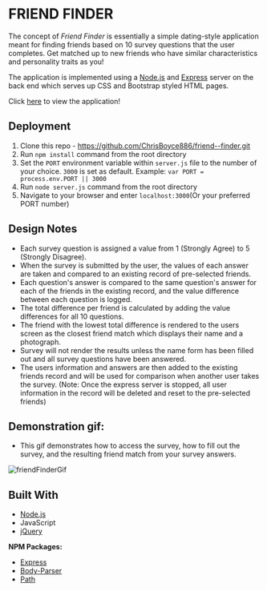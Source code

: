 # FRIEND FINDER

The concept of *Friend Finder* is essentially a simple dating-style application meant for finding friends based on 10 survey questions that the user completes. Get matched up to new friends who have similar characteristics and personality traits as you! 

The application is implemented using a [Node.js](https://nodejs.org/en/) and [Express](https://expressjs.com/) server on the back end which serves up CSS and Bootstrap styled HTML pages. 

Click [here](https://friend--finder--app.herokuapp.com/) to view the application!


## Deployment

1. Clone this repo - https://github.com/ChrisBoyce886/friend--finder.git
2. Run `npm install` command from the root directory
3. Set the `PORT` environment variable within `server.js` file to the number of your choice. `3000` is set as default. Example: `var PORT = process.env.PORT || 3000`
4. Run `node server.js` command from the root directory
5. Navigate to your browser and enter `localhost:3000`(Or your preferred PORT number)


## Design Notes

* Each survey question is assigned a value from 1 (Strongly Agree) to 5 (Strongly Disagree). 
* When the survey is submitted by the user, the values of each answer are taken and compared to an existing record of pre-selected friends. 
* Each question's answer is compared to the same question's answer for each of the friends in the existing record, and the value difference between each question is logged.
* The total difference per friend is calculated by adding the value differences for all 10 questions. 
* The friend with the lowest total difference is rendered to the users screen as the closest friend match which displays their name and a photograph.
* Survey will not render the results unless the name form has been filled out and all survey questions have been answered.
* The users information and answers are then added to the existing friends record and will be used for comparison when another user takes the survey. (Note: Once the express server is stopped, all user information in the record will be deleted and reset to the pre-selected friends)

     
## Demonstration gif:

* This gif demonstrates how to access the survey, how to fill out the survey, and the resulting friend match from your survey answers. 
   
![friendFinderGif](screenshot/friendFinder.gif "friendFiner.gif")

     
## Built With

* [Node.js](https://nodejs.org/en/docs/)
* JavaScript
* [jQuery](https://jquery.com/)

**NPM Packages:**

* [Express](https://www.npmjs.com/package/express)
* [Body-Parser](https://www.npmjs.com/package/body-parser)
* [Path](https://www.npmjs.com/package/path)

